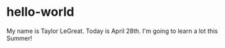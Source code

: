 # hello-world
My name is Taylor LeGreat. Today is April 28th. I'm going to learn a lot this Summer!
